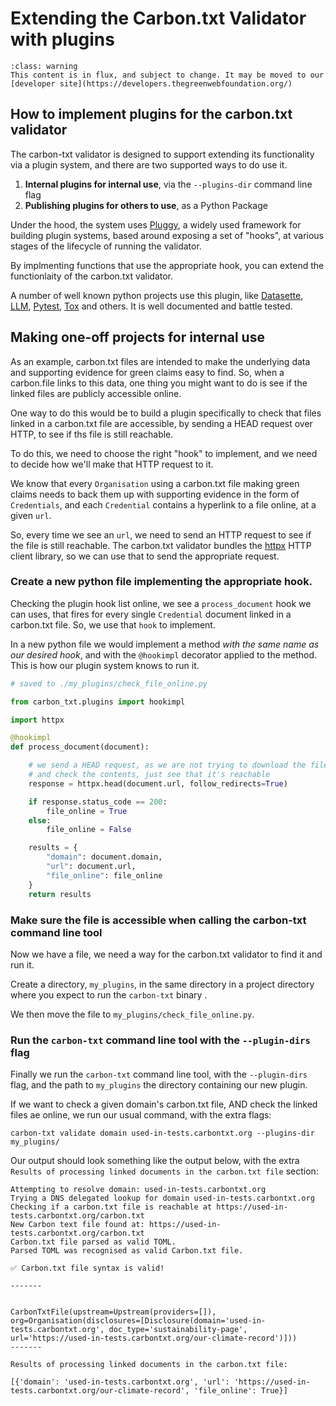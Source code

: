 # Extending the Carbon.txt Validator with plugins


```{admonition} Warning
:class: warning
This content is in flux, and subject to change. It may be moved to our [developer site](https://developers.thegreenwebfoundation.org/)
```

## How to implement plugins for the carbon.txt validator

The carbon-txt validator is designed to support extending its functionality via a plugin system, and there are two supported ways to do use it.

1. **Internal plugins for internal use**, via the `--plugins-dir` command line flag
2. **Publishing plugins for others to use**, as a Python Package

Under the hood, the system uses [Pluggy](https://pluggy.readthedocs.io/), a widely used framework for building plugin systems, based around exposing a set of "hooks", at various stages of the lifecycle of running the validator.

By implmenting functions that use the appropriate hook, you can extend the functionlaity of the carbon.txt validator.

A number of well known python projects use this plugin, like [Datasette](https://docs.datasette.io/en/stable/writing_plugins.html#writing-one-off-plugins), [LLM](https://llm.datasette.io/en/stable/plugins/index.html), [Pytest](https://docs.pytest.org/en/latest/how-to/writing_plugins.html#pip-installable-plugins), [Tox](https://tox.wiki/en/latest/plugins.html#) and others. It is well documented and battle tested.

## Making one-off projects for internal use

As an example, carbon.txt files are intended to make the underlying data and supporting evidence for green claims easy to find. So, when a carbon.file links to this data, one thing you might want to do is see if the linked files are publicly accessible online.

One way to do this would be to build a plugin specifically to check that files linked in a carbon.txt file are accessible, by sending a HEAD request over HTTP, to see if ths file is still reachable.

To do this, we need to choose the right "hook" to implement, and we need to decide how we'll make that HTTP request to it.

We know that every `Organisation` using a carbon.txt file making green claims needs to back them up with supporting evidence in the form of `Credentials`, and each `Credential` contains a hyperlink to a file online, at a given `url`.

So, every time we see an `url`, we need to send an HTTP request to see if the file is still reachable. The carbon.txt validator bundles the [httpx](https://www.python-httpx.org/) HTTP client library, so we can use that to send the appropriate request.


### Create a new python file implementing the appropriate hook.

Checking the plugin hook list online, we see a `process_document` hook we can uses, that fires for every single `Credential` document linked in a carbon.txt file. So, we use that `hook` to implement.

In a new python file we would implement a method _with the same name as our desired hook_, and with the `@hookimpl` decorator applied to the method. This is how our plugin system knows to run it.


```python
# saved to ./my_plugins/check_file_online.py

from carbon_txt.plugins import hookimpl

import httpx

@hookimpl
def process_document(document):

    # we send a HEAD request, as we are not trying to download the file
    # and check the contents, just see that it's reachable
    response = httpx.head(document.url, follow_redirects=True)

    if response.status_code == 200:
        file_online = True
    else:
        file_online = False

    results = {
        "domain": document.domain,
        "url": document.url,
        "file_online": file_online
    }
    return results

```

### Make sure the file is accessible when calling the carbon-txt command line tool

Now we have a file, we need a way for the carbon.txt validator to find it and run it.

Create a directory, `my_plugins`, in the same directory in a project directory where you expect to run the `carbon-txt` binary .

We then move the file to `my_plugins/check_file_online.py`.

### Run the `carbon-txt` command line tool with the `--plugin-dirs` flag

Finally we run the `carbon-txt` command line tool, with the `--plugin-dirs` flag, and the path to `my_plugins` the directory containing our new plugin.

If we want to check a given domain's carbon.txt file, AND check the linked files ae online, we run our usual command, with the extra flags:

```
carbon-txt validate domain used-in-tests.carbontxt.org --plugins-dir my_plugins/
```

Our output should look something like the output below, with the extra `Results of processing linked documents in the carbon.txt file` section:

```
Attempting to resolve domain: used-in-tests.carbontxt.org
Trying a DNS delegated lookup for domain used-in-tests.carbontxt.org
Checking if a carbon.txt file is reachable at https://used-in-tests.carbontxt.org/carbon.txt
New Carbon text file found at: https://used-in-tests.carbontxt.org/carbon.txt
Carbon.txt file parsed as valid TOML.
Parsed TOML was recognised as valid Carbon.txt file.

✅ Carbon.txt file syntax is valid!

-------


CarbonTxtFile(upstream=Upstream(providers=[]), org=Organisation(disclosures=[Disclosure(domain='used-in-tests.carbontxt.org', doc_type='sustainability-page', url='https://used-in-tests.carbontxt.org/our-climate-record')]))
-------

Results of processing linked documents in the carbon.txt file:

[{'domain': 'used-in-tests.carbontxt.org', 'url': 'https://used-in-tests.carbontxt.org/our-climate-record', 'file_online': True}]
```
